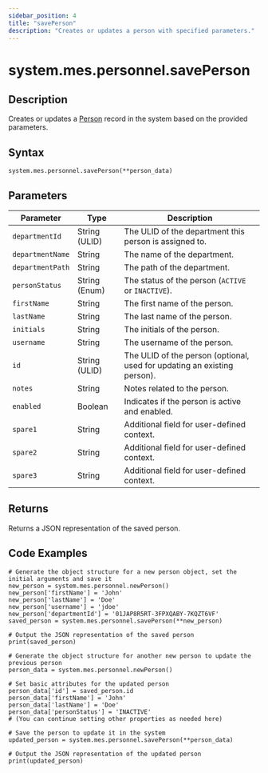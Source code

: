 ```yaml
---
sidebar_position: 4
title: "savePerson"
description: "Creates or updates a person with specified parameters."
---
```


# system.mes.personnel.savePerson

## Description

Creates or updates a [Person](../../data-model/personnel-model/personnel) record in the system based on the provided parameters.

## Syntax

```
system.mes.personnel.savePerson(**person_data)
```

## Parameters

| Parameter         | Type            | Description                                                                              |
| ----------------- | --------------- | ---------------------------------------------------------------------------------------- |
| `departmentId`    | String (ULID)   | The ULID of the department this person is assigned to.                                   |
| `departmentName`  | String          | The name of the department.                                                              |
| `departmentPath`  | String          | The path of the department.                                                              |
| `personStatus`    | String (Enum)   | The status of the person (`ACTIVE` or `INACTIVE`).                                       |
| `firstName`       | String          | The first name of the person.                                                            |
| `lastName`        | String          | The last name of the person.                                                             |
| `initials`        | String          | The initials of the person.                                                              |
| `username`        | String          | The username of the person.                                                              |
| `id`              | String (ULID)   | The ULID of the person (optional, used for updating an existing person).                 |
| `notes`           | String          | Notes related to the person.                                                             |
| `enabled`         | Boolean         | Indicates if the person is active and enabled.                                           |
| `spare1`          | String          | Additional field for user-defined context.                                               |
| `spare2`          | String          | Additional field for user-defined context.                                               |
| `spare3`          | String          | Additional field for user-defined context.                                               |

## Returns

Returns a JSON representation of the saved person.

## Code Examples

```
# Generate the object structure for a new person object, set the initial arguments and save it
new_person = system.mes.personnel.newPerson()
new_person['firstName'] = 'John'
new_person['lastName'] = 'Doe'
new_person['username'] = 'jdoe'
new_person['departmentId'] = '01JAP8R5RT-3FPXQABY-7KQZT6VF'
saved_person = system.mes.personnel.savePerson(**new_person)

# Output the JSON representation of the saved person
print(saved_person)

# Generate the object structure for another new person to update the previous person
person_data = system.mes.personnel.newPerson()

# Set basic attributes for the updated person
person_data['id'] = saved_person.id
person_data['firstName'] = 'John'
person_data['lastName'] = 'Doe'
person_data['personStatus'] = 'INACTIVE'
# (You can continue setting other properties as needed here)

# Save the person to update it in the system
updated_person = system.mes.personnel.savePerson(**person_data)

# Output the JSON representation of the updated person
print(updated_person)
```
